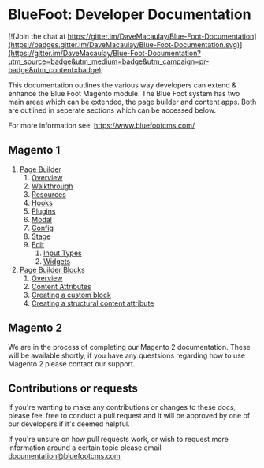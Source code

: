 # BlueFoot: Developer Documentation

[![Join the chat at https://gitter.im/DaveMacaulay/Blue-Foot-Documentation](https://badges.gitter.im/DaveMacaulay/Blue-Foot-Documentation.svg)](https://gitter.im/DaveMacaulay/Blue-Foot-Documentation?utm_source=badge&utm_medium=badge&utm_campaign=pr-badge&utm_content=badge)

This documentation outlines the various way developers can extend & enhance the Blue Foot Magento module. The Blue Foot system has two main areas which can be extended, the page builder and content apps. Both are outlined in seperate sections which can be accessed below.

For more information see:
https://www.bluefootcms.com/

## Magento 1
1. [Page Builder](PageBuilder/Overview.md)
    1. [Overview](PageBuilder/Overview.md)
    2. [Walkthrough](PageBuilder/Walkthrough.md)
    3. [Resources](PageBuilder/Resources.md)
    4. [Hooks](PageBuilder/Hooks.md)
    5. [Plugins](PageBuilder/Plugins.md)
    6. [Modal](PageBuilder/Modal.md)
    7. [Config](PageBuilder/Config.md)
    8. [Stage](PageBuilder/Stage.md)
    9. [Edit](PageBuilder/Edit.md)
    	1. [Input Types](PageBuilder/Edit/InputTypes.md)
    	2. [Widgets](PageBuilder/Edit/Widgets.md)
2. [Page Builder Blocks](PageBuilderBlocks/Overview.md)
	1. [Overview](PageBuilderBlocks/Overview.md)
	2. [Content Attributes](PageBuilderBlocks/ContentAttributes.md)
	3. [Creating a custom block](PageBuilderBlocks/CustomBlock.md)
	4. [Creating a structural content attribute](PageBuilderBlocks/StructuralContentAttributes.md)

## Magento 2
We are in the process of completing our Magento 2 documentation. These will be available shortly, if you have any questsions regarding how to use Magento 2 please contact our support.

## Contributions or requests
If you're wanting to make any contributions or changes to these docs, please feel free to conduct a pull request and it will be approved by one of our developers if it's deemed helpful.

If you're unsure on how pull requests work, or wish to request more information around a certain topic please email documentation@bluefootcms.com
